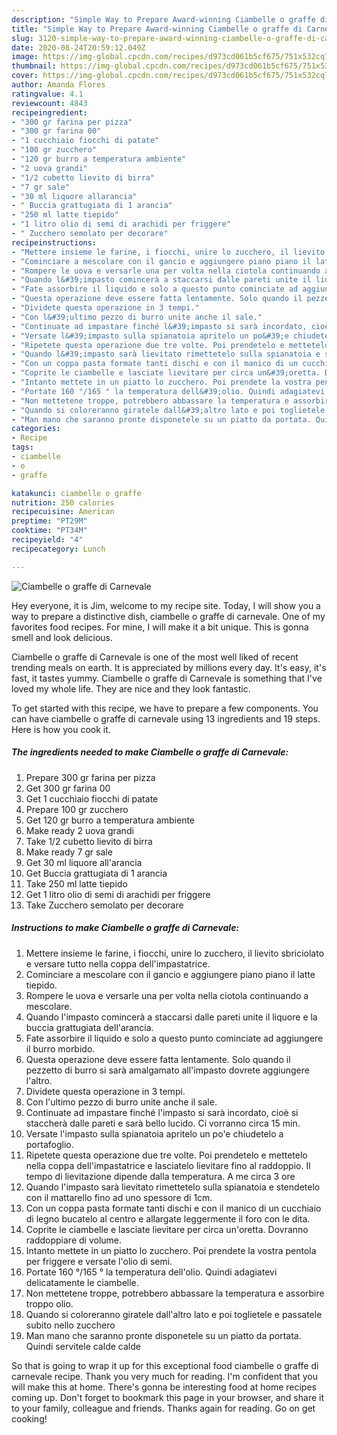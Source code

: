 ```yaml
---
description: "Simple Way to Prepare Award-winning Ciambelle o graffe di Carnevale"
title: "Simple Way to Prepare Award-winning Ciambelle o graffe di Carnevale"
slug: 3120-simple-way-to-prepare-award-winning-ciambelle-o-graffe-di-carnevale
date: 2020-08-24T20:59:12.049Z
image: https://img-global.cpcdn.com/recipes/d973cd061b5cf675/751x532cq70/ciambelle-o-graffe-di-carnevale-recipe-main-photo.jpg
thumbnail: https://img-global.cpcdn.com/recipes/d973cd061b5cf675/751x532cq70/ciambelle-o-graffe-di-carnevale-recipe-main-photo.jpg
cover: https://img-global.cpcdn.com/recipes/d973cd061b5cf675/751x532cq70/ciambelle-o-graffe-di-carnevale-recipe-main-photo.jpg
author: Amanda Flores
ratingvalue: 4.1
reviewcount: 4843
recipeingredient:
- "300 gr farina per pizza"
- "300 gr farina 00"
- "1 cucchiaio fiocchi di patate"
- "100 gr zucchero"
- "120 gr burro a temperatura ambiente"
- "2 uova grandi"
- "1/2 cubetto lievito di birra"
- "7 gr sale"
- "30 ml liquore allarancia"
- " Buccia grattugiata di 1 arancia"
- "250 ml latte tiepido"
- "1 litro olio di semi di arachidi per friggere"
- " Zucchero semolato per decorare"
recipeinstructions:
- "Mettere insieme le farine, i fiocchi, unire lo zucchero, il lievito sbriciolato e versare tutto nella coppa dell&#39;impastatrice."
- "Cominciare a mescolare con il gancio e aggiungere piano piano il latte tiepido."
- "Rompere le uova e versarle una per volta nella ciotola continuando a mescolare."
- "Quando l&#39;impasto comincerà a staccarsi dalle pareti unite il liquore e la buccia grattugiata dell&#39;arancia."
- "Fate assorbire il liquido e solo a questo punto cominciate ad aggiungere il burro morbido."
- "Questa operazione deve essere fatta lentamente. Solo quando il pezzetto di burro si sarà amalgamato all&#39;impasto dovrete aggiungere l&#39;altro."
- "Dividete questa operazione in 3 tempi."
- "Con l&#39;ultimo pezzo di burro unite anche il sale."
- "Continuate ad impastare finché l&#39;impasto si sarà incordato, cioè si staccherà dalle pareti e sarà bello lucido. Ci vorranno circa 15 min."
- "Versate l&#39;impasto sulla spianatoia apritelo un po&#39;e chiudetelo a portafoglio."
- "Ripetete questa operazione due tre volte. Poi prendetelo e mettetelo nella coppa dell&#39;impastatrice e lasciatelo lievitare fino al raddoppio. Il tempo di lievitazione dipende dalla temperatura. A me circa 3 ore"
- "Quando l&#39;impasto sarà lievitato rimettetelo sulla spianatoia e stendetelo con il mattarello fino ad uno spessore di 1cm."
- "Con un coppa pasta formate tanti dischi e con il manico di un cucchiaio di legno bucatelo al centro e allargate leggermente il foro con le dita."
- "Coprite le ciambelle e lasciate lievitare per circa un&#39;oretta. Dovranno raddoppiare di volume."
- "Intanto mettete in un piatto lo zucchero. Poi prendete la vostra pentola per friggere e versate l&#39;olio di semi."
- "Portate 160 °/165 ° la temperatura dell&#39;olio. Quindi adagiatevi delicatamente le ciambelle."
- "Non mettetene troppe, potrebbero abbassare la temperatura e assorbire troppo olio."
- "Quando si coloreranno giratele dall&#39;altro lato e poi toglietele e passatele subito nello zucchero"
- "Man mano che saranno pronte disponetele su un piatto da portata. Quindi servitele calde calde"
categories:
- Recipe
tags:
- ciambelle
- o
- graffe

katakunci: ciambelle o graffe 
nutrition: 250 calories
recipecuisine: American
preptime: "PT29M"
cooktime: "PT34M"
recipeyield: "4"
recipecategory: Lunch

---
```



![Ciambelle o graffe di Carnevale](https://img-global.cpcdn.com/recipes/d973cd061b5cf675/751x532cq70/ciambelle-o-graffe-di-carnevale-recipe-main-photo.jpg)

Hey everyone, it is Jim, welcome to my recipe site. Today, I will show you a way to prepare a distinctive dish, ciambelle o graffe di carnevale. One of my favorites food recipes. For mine, I will make it a bit unique. This is gonna smell and look delicious.

Ciambelle o graffe di Carnevale is one of the most well liked of recent trending meals on earth. It is appreciated by millions every day. It's easy, it's fast, it tastes yummy. Ciambelle o graffe di Carnevale is something that I've loved my whole life. They are nice and they look fantastic.




To get started with this recipe, we have to prepare a few components. You can have ciambelle o graffe di carnevale using 13 ingredients and 19 steps. Here is how you cook it.

<!--inarticleads1-->

##### The ingredients needed to make Ciambelle o graffe di Carnevale:

1. Prepare 300 gr farina per pizza
1. Get 300 gr farina 00
1. Get 1 cucchiaio fiocchi di patate
1. Prepare 100 gr zucchero
1. Get 120 gr burro a temperatura ambiente
1. Make ready 2 uova grandi
1. Take 1/2 cubetto lievito di birra
1. Make ready 7 gr sale
1. Get 30 ml liquore all&#39;arancia
1. Get  Buccia grattugiata di 1 arancia
1. Take 250 ml latte tiepido
1. Get 1 litro olio di semi di arachidi per friggere
1. Take  Zucchero semolato per decorare




<!--inarticleads2-->

##### Instructions to make Ciambelle o graffe di Carnevale:

1. Mettere insieme le farine, i fiocchi, unire lo zucchero, il lievito sbriciolato e versare tutto nella coppa dell&#39;impastatrice.
1. Cominciare a mescolare con il gancio e aggiungere piano piano il latte tiepido.
1. Rompere le uova e versarle una per volta nella ciotola continuando a mescolare.
1. Quando l&#39;impasto comincerà a staccarsi dalle pareti unite il liquore e la buccia grattugiata dell&#39;arancia.
1. Fate assorbire il liquido e solo a questo punto cominciate ad aggiungere il burro morbido.
1. Questa operazione deve essere fatta lentamente. Solo quando il pezzetto di burro si sarà amalgamato all&#39;impasto dovrete aggiungere l&#39;altro.
1. Dividete questa operazione in 3 tempi.
1. Con l&#39;ultimo pezzo di burro unite anche il sale.
1. Continuate ad impastare finché l&#39;impasto si sarà incordato, cioè si staccherà dalle pareti e sarà bello lucido. Ci vorranno circa 15 min.
1. Versate l&#39;impasto sulla spianatoia apritelo un po&#39;e chiudetelo a portafoglio.
1. Ripetete questa operazione due tre volte. Poi prendetelo e mettetelo nella coppa dell&#39;impastatrice e lasciatelo lievitare fino al raddoppio. Il tempo di lievitazione dipende dalla temperatura. A me circa 3 ore
1. Quando l&#39;impasto sarà lievitato rimettetelo sulla spianatoia e stendetelo con il mattarello fino ad uno spessore di 1cm.
1. Con un coppa pasta formate tanti dischi e con il manico di un cucchiaio di legno bucatelo al centro e allargate leggermente il foro con le dita.
1. Coprite le ciambelle e lasciate lievitare per circa un&#39;oretta. Dovranno raddoppiare di volume.
1. Intanto mettete in un piatto lo zucchero. Poi prendete la vostra pentola per friggere e versate l&#39;olio di semi.
1. Portate 160 °/165 ° la temperatura dell&#39;olio. Quindi adagiatevi delicatamente le ciambelle.
1. Non mettetene troppe, potrebbero abbassare la temperatura e assorbire troppo olio.
1. Quando si coloreranno giratele dall&#39;altro lato e poi toglietele e passatele subito nello zucchero
1. Man mano che saranno pronte disponetele su un piatto da portata. Quindi servitele calde calde




So that is going to wrap it up for this exceptional food ciambelle o graffe di carnevale recipe. Thank you very much for reading. I'm confident that you will make this at home. There's gonna be interesting food at home recipes coming up. Don't forget to bookmark this page in your browser, and share it to your family, colleague and friends. Thanks again for reading. Go on get cooking!
